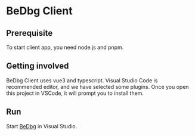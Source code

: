 # BeDbg Client

## Prerequisite

To start client app, you need node.js and pnpm.

## Getting involved

BeDbg Client uses vue3 and typescript. Visual Studio Code is recommended editor, and we have selected some plugins.
Once you open this project in VSCode, it will prompt you to install them.

## Run

Start [BeDbg](../) in Visual Studio. 